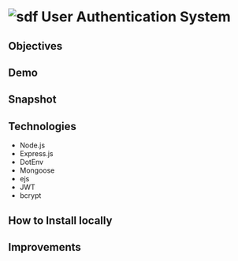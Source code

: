 # ![sdf](https://img.icons8.com/fluent/32/000000/checked-identification-documents.png) User Authentication System

## Objectives

## Demo

## Snapshot

## Technologies
 - Node.js
 - Express.js
 - DotEnv
 - Mongoose
 - ejs
 - JWT
 - bcrypt

## How to Install locally

## Improvements
